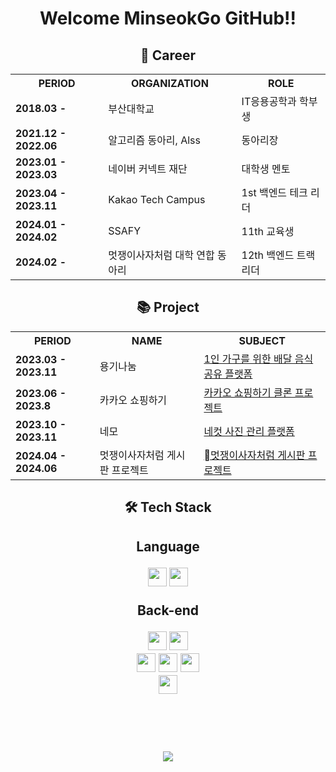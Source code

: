 <h1 align="center">Welcome MinseokGo GitHub!!</h1>

<h2 align="center">🏢 Career</h2>

<table align="center">
    <tr>
        <th>PERIOD</th>
        <th>ORGANIZATION</th>
        <th>ROLE</th>
    </tr>
    <tr>
        <td><strong>2018.03 -</strong></td>
        <td>부산대학교</td>
        <td>IT응용공학과 학부생</td>
    </tr>
    <tr>
        <td><strong>2021.12 - 2022.06</strong></td>
        <td>알고리즘 동아리, Alss</td>
        <td>동아리장</td>
    </tr>
    <tr>
        <td><strong>2023.01 - 2023.03</strong></td>
        <td>네이버 커넥트 재단</td>
        <td>대학생 멘토</td>
    </tr>
    <tr>
        <td><strong>2023.04 - 2023.11</strong></td>
        <td>Kakao Tech Campus</td>
        <td>1st 백엔드 테크 리더</td>
    </tr>
    <tr>
        <td><strong>2024.01 - 2024.02</strong></td>
        <td>SSAFY</td>
        <td>11th 교육생</td>
    </tr>
    <tr>
        <td><strong>2024.02 -</strong></td>
        <td>멋쟁이사자처럼 대학 연합 동아리</td>
        <td>12th 백엔드 트랙 리더</td>
    </tr>
</table>

<h2 align="center">📚 Project</h2>

<table align="center">
    <tr>
        <th>PERIOD</th>
        <th>NAME</th>
        <th>SUBJECT</th>
    </tr>
    <tr>
        <td><strong>2023.03 - 2023.11</strong></td>
        <td>용기나눔</td>
        <td><a href="https://github.com/yongki-nanum-food-share-platform/backend-deploy">1인 가구를 위한 배달 음식 공유 플랫폼</a></td>
    </tr>
    <tr>
        <td><strong>2023.06 - 2023.8</strong></td>
        <td>카카오 쇼핑하기</td>
        <td><a href="https://github.com/MinseokGo/step2-BE-kakao-shop-1">카카오 쇼핑하기 클론 프로젝트</a></td>
    </tr>
    <tr>
        <td><strong>2023.10 - 2023.11</strong></td>
        <td>네모</td>
        <td><a href="https://github.com/MinseokGo/Team2_BE">네컷 사진 관리 플랫폼</a></td>
    </tr>
    <tr>
        <td><strong>2024.04 - 2024.06</strong></td>
        <td>멋쟁이사자처럼 게시판 프로젝트</td>
        <td><a href="https://github.com/MinseokGo/week-assignment/tree/feat/security">멋쟁이사자처럼 게시판 프로젝트</a></td>
    </tr>
</table>


<div align="center">
  <h2>🛠 Tech Stack<h2>
  <p>Language</p>
  <img height="30em" src="https://img.shields.io/badge/Java-1E8CBE?style=flat-square&logo=Java&logoColor=white"/>
  <img height="30em" src="https://img.shields.io/badge/C-A8B9CC?style=flat-square&logo=C&logoColor=white"/>
  <p>Back-end</p>
  <img height="30em" src="https://img.shields.io/badge/Spring-6DB33F?style=flat-square&logo=Spring&logoColor=white"/>
  <img height="30em" src="https://img.shields.io/badge/Spring Boot-6DB33F?style=flat-square&logo=Spring Boot&logoColor=white"/> </br>
  <img height="30em" src="https://img.shields.io/badge/JPA-6DB33F?style=flat-square&logoColor=white"/>
  <img height="30em" src="https://img.shields.io/badge/Spring Data JPA-6DB33F?style=flat-square&logoColor=white"/>
  <img height="30em" src="https://img.shields.io/badge/MySQL-4479A1?style=flat-square&logo=MySQL&logoColor=white"/> </br>
  <img height="30em" src="https://img.shields.io/badge/JUnit5-25A162?style=flat-square&logo=JUnit5&logoColor=white"/>
  
  <!--<p>DevOps</p>-->
<!--   <img height="30em" src="https://img.shields.io/badge/Docker-2496ED?style=flat-square&logo=Docker&logoColor=white"/>   -->
  <!--<p>Dev tools</p>--?
  <img height="30em" src="https://img.shields.io/badge/Git-F05032?style=flat-square&logo=Git&logoColor=white"/>
</div>

<!--<h2 align="center">⚙️ GitHub Analytics</h2>-->
<!--<p align="center">
<a href="https://github.com/MinseokGo">
  <img height="180em" src="https://github-readme-stats-eight-theta.vercel.app/api?username=MinseokGo&show_icons=true&theme=chartreuse-dark&include_all_commits=true&count_private=true"/>
  <img height="180em" src="https://github-readme-stats-eight-theta.vercel.app/api/top-langs/?username=MinseokGo&layout=compact&langs_count=8&theme=chartreuse-dark"/>
</a>
</p>-->
<!-- <div align="center">
  <img align="center" height="180em" src="https://github-profile-trophy.vercel.app/?username=MinseokGo&theme=chalk&row=1&column=7" />
  <img height="180em" src="https://github-readme-streak-stats.herokuapp.com/?user=MinseokGo" />
  <a href="https://opgc.me/#/users/MinseokGo" target="_blank">
    <img height="180em" src="https://api.opgc.me/githubs/users/MinseokGo/tag/?border=normal" />
  </a>
</div> -->

</br></br>
<div align="center">
  <a href="https://hits.seeyoufarm.com">
    <img src="https://hits.seeyoufarm.com/api/count/incr/badge.svg?url=https%3A%2F%2Fgithub.com%2FMinseokGo&count_bg=%2379C83D&title_bg=%23555555&icon=&icon_color=%23E7E7E7&title=hits&edge_flat=false"/>
  </a>

  
</div>
<!--[![Solved.ac
프로필](http://mazassumnida.wtf/api/v2/generate_badge?boj=rhalstjr1999)](https://solved.ac/rhalstjr1999)-->
